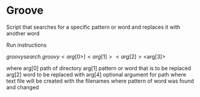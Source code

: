 # Groove
Script that searches for a specific pattern or word and replaces it with another word

Run instructions

$groovy search.groovy <arg[0>] <arg[1]> <arg[2]> <$arg[3]>

where
arg[0]  path of directory
arg[1]  pattern or word that is to be replaced
arg[2]  word to be replaced with
arg[4]  optional argument for path where text file will be created with the filenames where pattern of word was found and changed
